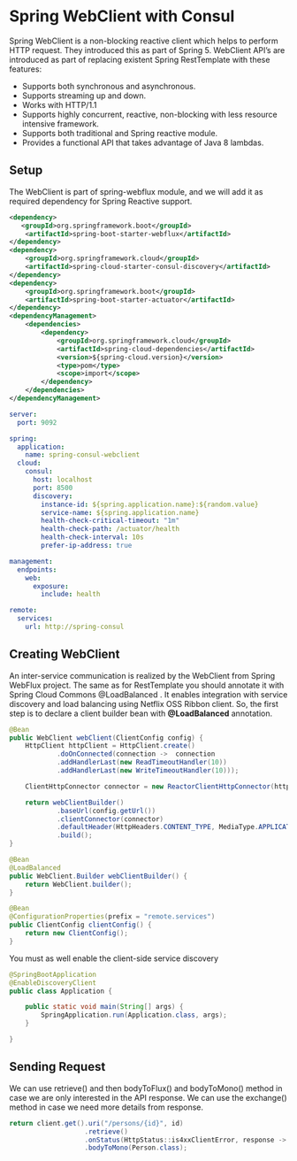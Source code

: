 # Spring WebClient with Consul

Spring WebClient is a non-blocking reactive client which helps to perform HTTP request. They introduced this as part of Spring 5. WebClient API’s are introduced as part of replacing existent Spring RestTemplate 
with these features:

- Supports both synchronous and asynchronous.
- Supports streaming up and down.
- Works with HTTP/1.1
- Supports highly concurrent, reactive, non-blocking with less resource intensive framework.
- Supports both traditional and Spring reactive module.
- Provides a functional API that takes advantage of Java 8 lambdas.

## Setup

The WebClient is part of spring-webflux module, and we will add it as required dependency for Spring Reactive support.

```xml
<dependency>
   <groupId>org.springframework.boot</groupId>
    <artifactId>spring-boot-starter-webflux</artifactId>
</dependency>
<dependency>
    <groupId>org.springframework.cloud</groupId>
    <artifactId>spring-cloud-starter-consul-discovery</artifactId>
</dependency>
<dependency>
    <groupId>org.springframework.boot</groupId>
    <artifactId>spring-boot-starter-actuator</artifactId>
</dependency>
<dependencyManagement>
    <dependencies>
        <dependency>
            <groupId>org.springframework.cloud</groupId>
            <artifactId>spring-cloud-dependencies</artifactId>
            <version>${spring-cloud.version}</version>
            <type>pom</type>
            <scope>import</scope>
        </dependency>
    </dependencies>
</dependencyManagement>
```

```yaml
server:
  port: 9092

spring:
  application:
    name: spring-consul-webclient
  cloud:
    consul:
      host: localhost
      port: 8500
      discovery:
        instance-id: ${spring.application.name}:${random.value}
        service-name: ${spring.application.name}
        health-check-critical-timeout: "1m"
        health-check-path: /actuator/health
        health-check-interval: 10s
        prefer-ip-address: true

management:
  endpoints:
    web:
      exposure:
        include: health

remote:
  services:
    url: http://spring-consul
```

## Creating WebClient

An inter-service communication is realized by the WebClient from Spring WebFlux project. The same as for RestTemplate you should annotate it with Spring Cloud Commons @LoadBalanced . It enables integration with service discovery and load balancing using Netflix OSS Ribbon client. So, the first step is to declare a client builder bean with **@LoadBalanced** annotation.

```java
@Bean
public WebClient webClient(ClientConfig config) {
    HttpClient httpClient = HttpClient.create()
            .doOnConnected(connection ->  connection
            .addHandlerLast(new ReadTimeoutHandler(10))
            .addHandlerLast(new WriteTimeoutHandler(10)));

    ClientHttpConnector connector = new ReactorClientHttpConnector(httpClient);

    return webClientBuilder()
            .baseUrl(config.getUrl())
            .clientConnector(connector)
            .defaultHeader(HttpHeaders.CONTENT_TYPE, MediaType.APPLICATION_JSON_VALUE)
            .build();
}

@Bean
@LoadBalanced
public WebClient.Builder webClientBuilder() {
    return WebClient.builder();
}

@Bean
@ConfigurationProperties(prefix = "remote.services")
public ClientConfig clientConfig() {
    return new ClientConfig();
}

```

You must as well enable the client-side service discovery

```java
@SpringBootApplication
@EnableDiscoveryClient
public class Application {

	public static void main(String[] args) {
		SpringApplication.run(Application.class, args);
	}

}
```

## Sending Request

We can use retrieve() and then bodyToFlux() and bodyToMono() method in case we are only interested in the API response. 
We can use the exchange() method in case we need more details from response.

```java
return client.get().uri("/persons/{id}", id)
                   .retrieve()
                   .onStatus(HttpStatus::is4xxClientError, response -> Mono.error(new EntityNotFoundException("person not found with id : " + id)))
                   .bodyToMono(Person.class);
```